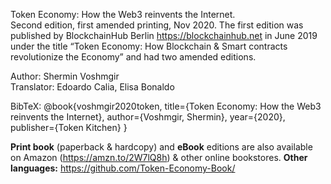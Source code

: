 Token Economy: How the Web3 reinvents the Internet.<br>
Second edition, first amended printing, Nov 2020. The first edition was published by BlockchainHub Berlin https://blockchainhub.net in June 2019 under the title “Token Economy: How Blockchain & Smart contracts revolutionize the Economy” and had two amended editions.

Author: Shermin Voshmgir<br>
Translator: Edoardo Calia, Elisa Bonaldo<br>

BibTeX: @book{voshmgir2020token, title={Token Economy: How the Web3 reinvents the Internet}, author={Voshmgir, Shermin}, year={2020}, publisher={Token Kitchen} }

**Print book** (paperback & hardcopy) and **eBook** editions are also available on Amazon (https://amzn.to/2W7lQ8h) & other online bookstores.
**Other languages:** https://github.com/Token-Economy-Book/